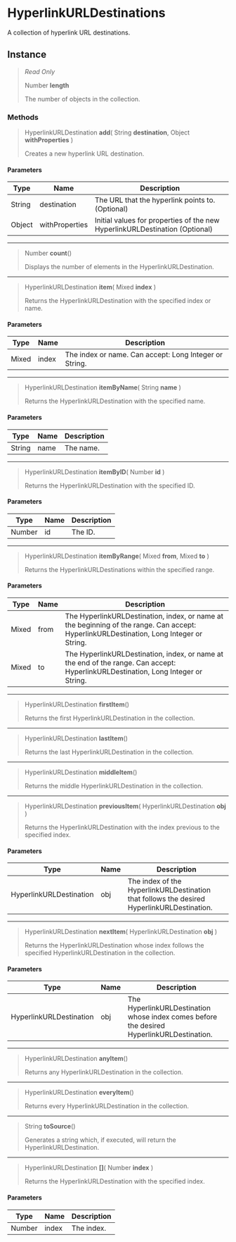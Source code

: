 # HyperlinkURLDestinations
A collection of hyperlink URL destinations.

## Instance
> *Read Only* 
> 
> Number **length** 
>
> The number of objects in the collection.

### Methods
> HyperlinkURLDestination **add**( String **destination**, Object **withProperties** )
> 
> Creates a new hyperlink URL destination.
#### Parameters
| Type | Name | Description |
|---|---|---|
| String | destination | The URL that the hyperlink points to. (Optional) |
| Object | withProperties | Initial values for properties of the new HyperlinkURLDestination (Optional) |

*** 
> Number **count**()
> 
> Displays the number of elements in the HyperlinkURLDestination.
*** 
> HyperlinkURLDestination **item**( Mixed **index** )
> 
> Returns the HyperlinkURLDestination with the specified index or name.
#### Parameters
| Type | Name | Description |
|---|---|---|
| Mixed | index | The index or name. Can accept: Long Integer or String. |

*** 
> HyperlinkURLDestination **itemByName**( String **name** )
> 
> Returns the HyperlinkURLDestination with the specified name.
#### Parameters
| Type | Name | Description |
|---|---|---|
| String | name | The name. |

*** 
> HyperlinkURLDestination **itemByID**( Number **id** )
> 
> Returns the HyperlinkURLDestination with the specified ID.
#### Parameters
| Type | Name | Description |
|---|---|---|
| Number | id | The ID. |

*** 
> HyperlinkURLDestination **itemByRange**( Mixed **from**, Mixed **to** )
> 
> Returns the HyperlinkURLDestinations within the specified range.
#### Parameters
| Type | Name | Description |
|---|---|---|
| Mixed | from | The HyperlinkURLDestination, index, or name at the beginning of the range. Can accept: HyperlinkURLDestination, Long Integer or String. |
| Mixed | to | The HyperlinkURLDestination, index, or name at the end of the range. Can accept: HyperlinkURLDestination, Long Integer or String. |

*** 
> HyperlinkURLDestination **firstItem**()
> 
> Returns the first HyperlinkURLDestination in the collection.
*** 
> HyperlinkURLDestination **lastItem**()
> 
> Returns the last HyperlinkURLDestination in the collection.
*** 
> HyperlinkURLDestination **middleItem**()
> 
> Returns the middle HyperlinkURLDestination in the collection.
*** 
> HyperlinkURLDestination **previousItem**( HyperlinkURLDestination **obj** )
> 
> Returns the HyperlinkURLDestination with the index previous to the specified index.
#### Parameters
| Type | Name | Description |
|---|---|---|
| HyperlinkURLDestination | obj | The index of the HyperlinkURLDestination that follows the desired HyperlinkURLDestination. |

*** 
> HyperlinkURLDestination **nextItem**( HyperlinkURLDestination **obj** )
> 
> Returns the HyperlinkURLDestination whose index follows the specified HyperlinkURLDestination in the collection.
#### Parameters
| Type | Name | Description |
|---|---|---|
| HyperlinkURLDestination | obj | The HyperlinkURLDestination whose index comes before the desired HyperlinkURLDestination. |

*** 
> HyperlinkURLDestination **anyItem**()
> 
> Returns any HyperlinkURLDestination in the collection.
*** 
> HyperlinkURLDestination **everyItem**()
> 
> Returns every HyperlinkURLDestination in the collection.
*** 
> String **toSource**()
> 
> Generates a string which, if executed, will return the HyperlinkURLDestination.
*** 
> HyperlinkURLDestination **[]**( Number **index** )
> 
> Returns the HyperlinkURLDestination with the specified index.
#### Parameters
| Type | Name | Description |
|---|---|---|
| Number | index | The index. |


